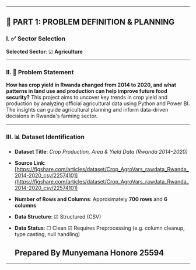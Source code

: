 
---

## 🧩 PART 1: PROBLEM DEFINITION & PLANNING

### I. ✅ Sector Selection

**Selected Sector**:
☑ **Agriculture**

---

### II. 🧠 Problem Statement

**How has crop yield in Rwanda changed from 2014 to 2020, and what patterns in land use and production can help improve future food security?**
This project aims to uncover key trends in crop yield and production by analyzing official agricultural data using Python and Power BI. The insights can guide agricultural planning and inform data-driven decisions in Rwanda's farming sector.

---

### III. 📊 Dataset Identification

- **Dataset Title**:
  _Crop Production, Area & Yield Data (Rwanda 2014–2020)_

- **Source Link**:
  [https://figshare.com/articles/dataset/Crop_AgroVars_rawdata_Rwanda_2014-2020_csv/22574101](https://figshare.com/articles/dataset/Crop_AgroVars_rawdata_Rwanda_2014-2020_csv/22574101)

- **Number of Rows and Columns**:
  Approximately **700 rows** and **6 columns**

- **Data Structure**:
  ☑ Structured (CSV)

- **Data Status**:
  ☐ Clean
  ☑ Requires Preprocessing (e.g. column cleanup, type casting, null handling)

  ## Prepared By Munyemana Honore 25594

---
